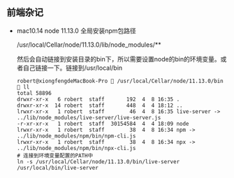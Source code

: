 ## 前端杂记

* mac10.14   node 11.13.0 全局安装npm包路径

  /usr/local/Cellar/node/11.13.0/lib/node_modules/**

  然后会自动链接到安装目录的bin下，所以需要设置node的bin的环境变量。或者自己链接一下。链接到/usr/local/bin

  ```shell
  robert@xiongfengdeMacBook-Pro  /usr/local/Cellar/node/11.13.0/bin  ll
  total 58896
  drwxr-xr-x   6 robert  staff       192  4  8 16:35 .
  drwxr-xr-x  14 robert  staff       448  4  4 18:12 ..
  lrwxr-xr-x   1 robert  staff        46  4  8 16:35 live-server -> ../lib/node_modules/live-server/live-server.js
  -r-xr-xr-x   1 robert  staff  30154584  4  4 18:09 node
  lrwxr-xr-x   1 robert  staff        38  4  8 16:34 npm -> ../lib/node_modules/npm/bin/npm-cli.js
  lrwxr-xr-x   1 robert  staff        38  4  8 16:34 npx -> ../lib/node_modules/npm/bin/npx-cli.js
  # 连接到环境变量配置的PATH中
  ln -s /usr/local/Cellar/node/11.13.0/bin/live-server /usr/local/bin/live-server
  ```

